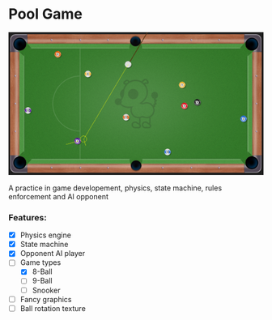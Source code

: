 # Pool Game

![](/Assets/ScreenShot.png)

A practice in game developement, physics, state machine, rules enforcement and AI opponent

### Features:

* [X] Physics engine
* [X] State machine
* [X] Opponent AI player
* [ ] Game types
    * [X] 8-Ball
    * [ ] 9-Ball
    * [ ] Snooker
* [ ] Fancy graphics
* [ ] Ball rotation texture
